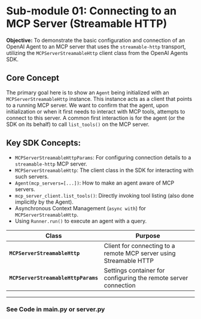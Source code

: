 # Sub-module 01: Connecting to an MCP Server (Streamable HTTP)

**Objective:** To demonstrate the basic configuration and connection of an OpenAI Agent to an MCP server that uses the `streamable-http` transport, utilizing the `MCPServerStreamableHttp` client class from the OpenAI Agents SDK.

## Core Concept

The primary goal here is to show an `Agent` being initialized with an `MCPServerStreamableHttp` instance. This instance acts as a client that points to a running MCP server. We want to confirm that the agent, upon initialization or when it first needs to interact with MCP tools, attempts to connect to this server. A common first interaction is for the agent (or the SDK on its behalf) to call `list_tools()` on the MCP server.

## Key SDK Concepts:

- `MCPServerStreamableHttpParams`: For configuring connection details to a `streamable-http` MCP server.
- `MCPServerStreamableHttp`: The client class in the SDK for interacting with such servers.
- `Agent(mcp_servers=[...])`: How to make an agent aware of MCP servers.
- `mcp_server_client.list_tools()`: Directly invoking tool listing (also done implicitly by the Agent).
- Asynchronous Context Management (`async with`) for `MCPServerStreamableHttp`.
- Using `Runner.run()` to execute an agent with a query.


| Class                               | Purpose                                                            |
| ----------------------------------- | ------------------------------------------------------------------ |
| **`MCPServerStreamableHttp`**       | Client for connecting to a remote MCP server using Streamable HTTP |
| **`MCPServerStreamableHttpParams`** | Settings container for configuring the remote server connection    |



---

### See Code in main.py or server.py 
